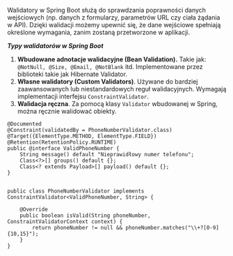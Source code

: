 Walidatory w Spring Boot służą do sprawdzania poprawności danych wejściowych (np. danych z formularzy, parametrów URL czy ciała żądania w API). Dzięki walidacji możemy upewnić się, że dane wejściowe spełniają określone wymagania, zanim zostaną przetworzone w aplikacji.

***Typy walidatorów w Spring Boot***
1. **Wbudowane adnotacje walidacyjne (Bean Validation).** Takie jak: `@NotNull, @Size, @Email, @NotBlank` itd. Implementowane przez biblioteki takie jak Hibernate Validator.
2. **Własne walidatory (Custom Validators)**. Używane do bardziej zaawansowanych lub niestandardowych reguł walidacyjnych. Wymagają implementacji interfejsu `ConstraintValidator`.
3. **Walidacja ręczna**. Za pomocą klasy `Validator` wbudowanej w Spring, można ręcznie walidować obiekty.

```
@Documented
@Constraint(validatedBy = PhoneNumberValidator.class)
@Target({ElementType.METHOD, ElementType.FIELD})
@Retention(RetentionPolicy.RUNTIME)
public @interface ValidPhoneNumber {
    String message() default "Nieprawidłowy numer telefonu";
    Class<?>[] groups() default {};
    Class<? extends Payload>[] payload() default {};
}


public class PhoneNumberValidator implements ConstraintValidator<ValidPhoneNumber, String> {

    @Override
    public boolean isValid(String phoneNumber, ConstraintValidatorContext context) {
        return phoneNumber != null && phoneNumber.matches("\\+?[0-9]{10,15}");
    }
}

```